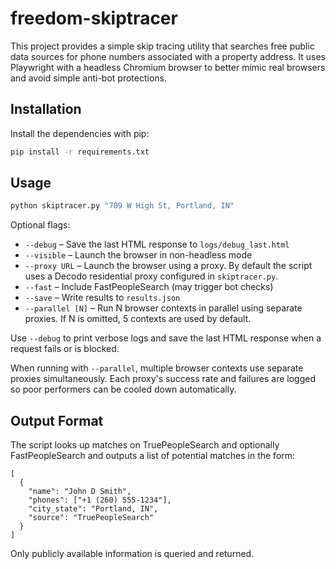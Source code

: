 # freedom-skiptracer

This project provides a simple skip tracing utility that searches free public data sources for phone numbers associated with a property address. It uses Playwright with a headless Chromium browser to better mimic real browsers and avoid simple anti-bot protections.

## Installation

Install the dependencies with pip:

```bash
pip install -r requirements.txt
```

## Usage


```bash
python skiptracer.py "709 W High St, Portland, IN"
```

Optional flags:

- `--debug` – Save the last HTML response to `logs/debug_last.html`
- `--visible` – Launch the browser in non-headless mode
- `--proxy URL` – Launch the browser using a proxy. By default the script
  uses a Decodo residential proxy configured in `skiptracer.py`.
- `--fast` – Include FastPeopleSearch (may trigger bot checks)
- `--save` – Write results to `results.json`
- `--parallel [N]` – Run N browser contexts in parallel using separate proxies. If N is omitted, 5 contexts are used by default.

Use `--debug` to print verbose logs and save the last HTML response when a request fails or is blocked.

When running with `--parallel`, multiple browser contexts use separate proxies simultaneously. Each proxy's success rate and failures are logged so poor performers can be cooled down automatically.

## Output Format

The script looks up matches on TruePeopleSearch and optionally FastPeopleSearch and outputs a list of potential matches in the form:

```
[
  {
    "name": "John D Smith",
    "phones": ["+1 (260) 555-1234"],
    "city_state": "Portland, IN",
    "source": "TruePeopleSearch"
  }
]
```

Only publicly available information is queried and returned.
